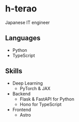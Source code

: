 # h-terao

Japanese IT engineer

## Languages

- Python
- TypeScript

## Skills

- Deep Learning
  - PyTorch & JAX
- Backend
  - Flask & FastAPI for Python 
  - Hono for TypeScript
- Frontend
  - Astro
